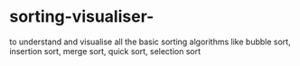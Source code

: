# sorting-visualiser-
to understand and visualise all the basic sorting algorithms like bubble sort, insertion sort, merge sort, quick sort, selection sort
